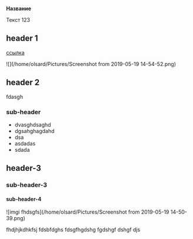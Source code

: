 **Название**

Текст 123

## header 1

[ссылка](google.ru)

![](/home/olsard/Pictures/Screenshot from 2019-05-19 14-54-52.png)

## header 2

fdasgh

### sub-header

- dvasghdsaghd
- dgsahghagdahd
- dsa
- asdadas
- sdada

## header-3

### sub-header-3
#### sub-header-4

![imgi fhdsgfs](/home/olsard/Pictures/Screenshot from 2019-05-19 14-50-39.png)

fhdjhjkdhkfsj fdsbfdghs fdsgfhgdshg fgdshgf dshgf djs
